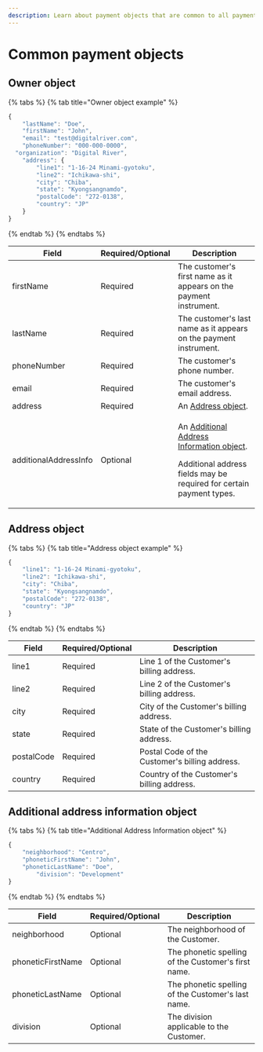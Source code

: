 ```yaml
---
description: Learn about payment objects that are common to all payment methods.
---
```


# Common payment objects

## Owner object

{% tabs %}
{% tab title="Owner object example" %}
```javascript
{
	"lastName": "Doe",
	"firstName": "John",
	"email": "test@digitalriver.com",
	"phoneNumber": "000-000-0000",
  "organization": "Digital River",
	"address": {
		"line1": "1-16-24 Minami-gyotoku",
		"line2": "Ichikawa-shi",
		"city": "Chiba",
		"state": "Kyongsangnamdo",
		"postalCode": "272-0138",
		"country": "JP"
	}
}
```
{% endtab %}
{% endtabs %}

| Field                 | Required/Optional | Description                                                                                                                                                                                               |
| --------------------- | ----------------- | --------------------------------------------------------------------------------------------------------------------------------------------------------------------------------------------------------- |
| firstName             | Required          | The customer's first name as it appears on the payment instrument.                                                                                                                                        |
| lastName              | Required          | The customer's last name as it appears on the payment instrument.                                                                                                                                         |
| phoneNumber           | Required          | The customer's phone number.                                                                                                                                                                              |
| email                 | Required          | The customer's email address.                                                                                                                                                                             |
| address               | Required          | An [Address object](common-payment-objects.md#address-object).                                                                                                                                            |
| additionalAddressInfo | Optional          | <p>An <a href="common-payment-objects.md#additional-address-information-object">Additional Address Information object</a>.</p><p>Additional address fields may be required for certain payment types.</p> |

## Address object

{% tabs %}
{% tab title="Address object example" %}
```javascript
{
	"line1": "1-16-24 Minami-gyotoku",
	"line2": "Ichikawa-shi",
	"city": "Chiba",
	"state": "Kyongsangnamdo",
	"postalCode": "272-0138",
	"country": "JP"
}
```
{% endtab %}
{% endtabs %}

| Field      | Required/Optional | Description                                    |
| ---------- | ----------------- | ---------------------------------------------- |
| line1      | Required          | Line 1 of the Customer's billing address.      |
| line2      | Required          | Line 2 of the Customer's billing address.      |
| city       | Required          | City of the Customer's billing address.        |
| state      | Required          | State of the Customer's billing address.       |
| postalCode | Required          | Postal Code of the Customer's billing address. |
| country    | Required          | Country of the Customer's billing address.     |

## Additional address information object

{% tabs %}
{% tab title="Additional Address Information object" %}
```javascript
{
    "neighborhood": "Centro",
    "phoneticFirstName": "John",
    "phoneticLastName": "Doe",
		"division": "Development"
}
```
{% endtab %}
{% endtabs %}

| Field             | Required/Optional | Description                                         |
| ----------------- | ----------------- | --------------------------------------------------- |
| neighborhood      | Optional          | The neighborhood of the Customer.                   |
| phoneticFirstName | Optional          | The phonetic spelling of the Customer's first name. |
| phoneticLastName  | Optional          | The phonetic spelling of the Customer's last name.  |
| division          | Optional          | The division applicable to the Customer.            |

